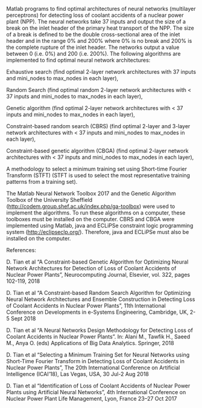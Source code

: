Matlab programs to find optimal architectures of neural networks (multilayer perceptrons) for detecting loss of coolant accidents of a nuclear power plant (NPP). The neural networks take 37 inputs and output the size of a break on the inlet header of the primary heat transport of the NPP. The size of a break is defined to be the double cross-sectional area of the inlet header and in the range 0% and 200% where 0% is no break and 200% is the complete rupture of the inlet header. The networks output a value between 0 (i.e. 0%) and 200 (i.e. 200%). The following algorithms are implemented to find optimal neural network architectures:

Exhaustive search (find optimal 2-layer network architectures with 37 inputs and mini_nodes to max_nodes in each layer),

Random Search (find optimal random 2-layer network architectures with < 37 inputs and mini_nodes to max_nodes in each layer),

Genetic algorithm (find optimal 2-layer network architectures with < 37 inputs and mini_nodes to max_nodes in each layer),

Constraint-based random search (CBRS) (find optimal 2-layer and 3-layer network architectures with < 37 inputs and mini_nodes to max_nodes in each layer),

Constraint-based genetic algorithm (CBGA) (find optimal 2-layer network architectures with < 37 inputs and mini_nodes to max_nodes in each layer),

A methodology to select a minimum training set using Short-time Fourier Transform (STFT) (STFT is used to select the most representative training patterns from a training set).

The Matlab Neural Network Toolbox 2017 and the Genetic Algorithm Toolbox of the University Sheffield (http://codem.group.shef.ac.uk/index.php/ga-toolbox) were used to implement the algorithms. To run these algorithms on a computer, these toolboxes must be installed on the computer. CBRS and CBGA were implemented using Matlab, java and ECLiPSe constraint logic programming system (http://eclipseclp.org/). Therefore, java and ECLiPSe must also be installed on the computer. 

References:

D. Tian et al “A Constraint-based Genetic Algorithm for Optimizing Neural Network Architectures for Detection of Loss of Coolant Accidents of Nuclear Power Plants”, Neurocomputing Journal, Elsevier, vol. 322, pages 102-119, 2018

D. Tian et al “A Constraint-based Random Search Algorithm for Optimizing Neural Network Architectures and Ensemble Construction in Detecting Loss of Coolant Accidents in Nuclear Power Plants”, 11th International Conference on Developments in e-Systems Engineering, Cambridge, UK, 2-5 Sept 2018

D. Tian et al “A Neural Networks Design Methodology for Detecting Loss of Coolant Accidents in Nuclear Power Plants”. In: Alani M., Tawfik H., Saeed M., Anya O. (eds) Applications of Big Data Analytics. Springer, 2018

D. Tian et al “Selecting a Minimum Training Set for Neural Networks using Short-Time Fourier Transform in Detecting Loss of Coolant Accidents in Nuclear Power Plants”, The 20th International Conference on Artificial Intelligence (ICAI’18), Las Vegas, USA, 30 Jul-2 Aug 2018

D. Tian et al “Identification of Loss of Coolant Accidents of Nuclear Power Plants using Artificial Neural Networks”, 4th International Conference on Nuclear Power Plant Life Management, Lyon, France 23–27 Oct 2017

